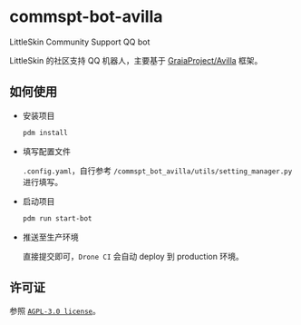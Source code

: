 # commspt-bot-avilla

LittleSkin Community Support QQ bot

LittleSkin 的社区支持 QQ 机器人，主要基于 [GraiaProject/Avilla](https://github.com/GraiaProject/Avilla) 框架。

## 如何使用

- 安装项目

  ```bash
  pdm install
  ```

- 填写配置文件

  `.config.yaml`，自行参考 `/commspt_bot_avilla/utils/setting_manager.py` 进行填写。

- 启动项目

  ```bash
  pdm run start-bot
  ```

- 推送至生产环境

  直接提交即可，`Drone CI` 会自动 deploy 到 production 环境。

## 许可证

参照 [`AGPL-3.0 license`](LICENSE)。
